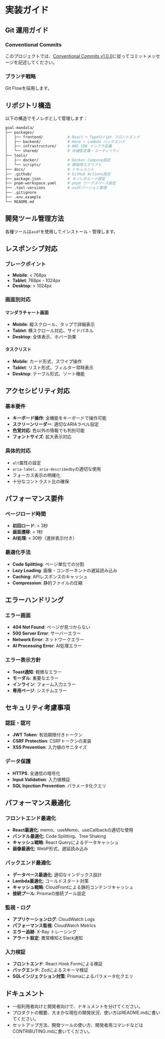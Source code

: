 # 実装ガイド

## Git 運用ガイド

### Conventional Commits

このプロジェクトでは、[Conventional Commits v1.0.0](https://www.conventionalcommits.org/ja/v1.0.0/)に従ってコミットメッセージを記述してください。  

### ブランチ戦略

Git Flowを採用します。  

## リポジトリ構造

以下の構造でモノレポとして管理します：  

```bash
goal-mandala/
├── packages/
│   ├── frontend/           # React + TypeScript フロントエンド
│   ├── backend/            # Hono + Lambda バックエンド
│   ├── infrastructure/     # AWS CDK インフラ定義
│   └── shared/             # 共通型定義・ユーティリティ
├── tools/
│   ├── docker/             # Docker Compose設定
│   └── scripts/            # 開発用スクリプト
├── docs/                   # ドキュメント
├── .github/                # GitHub Actions設定
├── package.json            # モノレポルート設定
├── pnpm-workspace.yaml     # pnpm ワークスペース設定
├── .tool-versions          # asdfバージョン管理
├── .gitignore
├── .env.example
└── README.md
```

## 開発ツール管理方法

各種ツールは`asdf`を使用してインストール・管理します。  

## レスポンシブ対応

### ブレークポイント

- **Mobile**: < 768px
- **Tablet**: 768px - 1024px
- **Desktop**: > 1024px

### 画面別対応

#### マンダラチャート画面

- **Mobile**: 縦スクロール、タップで詳細表示
- **Tablet**: 横スクロール対応、サイドパネル
- **Desktop**: 全体表示、ホバー効果

#### タスクリスト

- **Mobile**: カード形式、スワイプ操作
- **Tablet**: リスト形式、フィルター常時表示
- **Desktop**: テーブル形式、ソート機能

## アクセシビリティ対応

### 基本要件

- **キーボード操作**: 全機能をキーボードで操作可能
- **スクリーンリーダー**: 適切なARIAラベル設定
- **色覚対応**: 色以外の情報でも判別可能
- **フォントサイズ**: 拡大表示対応

### 具体的対応

- `alt`属性の設定
- `aria-label`、`aria-describedby`の適切な使用
- フォーカス表示の明確化
- 十分なコントラスト比の確保

## パフォーマンス要件

### ページロード時間

- **初回ロード**: < 3秒
- **画面遷移**: < 1秒
- **AI処理**: < 30秒（進捗表示付き）

### 最適化手法

- **Code Splitting**: ページ単位での分割
- **Lazy Loading**: 画像・コンポーネントの遅延読み込み
- **Caching**: APIレスポンスのキャッシュ
- **Compression**: 静的ファイルの圧縮

## エラーハンドリング

### エラー画面

- **404 Not Found**: ページが見つからない
- **500 Server Error**: サーバーエラー
- **Network Error**: ネットワークエラー
- **AI Processing Error**: AI処理エラー

### エラー表示方針

- **Toast通知**: 軽微なエラー
- **モーダル**: 重要なエラー
- **インライン**: フォーム入力エラー
- **専用ページ**: システムエラー

## セキュリティ考慮事項

### 認証・認可

- **JWT Token**: 有効期限付きトークン
- **CSRF Protection**: CSRFトークンの実装
- **XSS Prevention**: 入力値のサニタイズ

### データ保護

- **HTTPS**: 全通信の暗号化
- **Input Validation**: 入力値検証
- **SQL Injection Prevention**: パラメータ化クエリ

## パフォーマンス最適化

### フロントエンド最適化

- **React最適化**: memo、useMemo、useCallbackの適切な使用
- **バンドル最適化**: Code Splitting、Tree Shaking
- **キャッシュ戦略**: React Queryによるデータキャッシュ
- **画像最適化**: WebP形式、遅延読み込み

### バックエンド最適化

- **データベース最適化**: 適切なインデックス設計
- **Lambda最適化**: コールドスタート対策
- **キャッシュ戦略**: CloudFrontによる静的コンテンツキャッシュ
- **接続プール**: Prismaの接続プール設定

### 監視・ログ

- **アプリケーションログ**: CloudWatch Logs
- **パフォーマンス監視**: CloudWatch Metrics
- **エラー追跡**: X-Ray トレーシング
- **アラート設定**: 異常検知とSlack通知

### 入力検証

- **フロントエンド**: React Hook Formによる検証
- **バックエンド**: Zodによるスキーマ検証
- **SQLインジェクション対策**: Prismaによるパラメータ化クエリ

## ドキュメント

- 一般利用者向けと開発者向けで、ドキュメントを分けてください。
- プロダクトの概要、大まかな現在の開発状況、使い方はREADME.mdに書いてください。
- セットアップ方法、開発ツールの使い方、開発者用コマンドなどはCONTRIBUTING.mdに書いてください。
